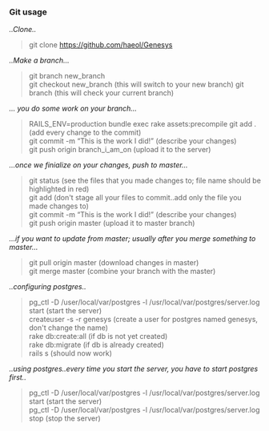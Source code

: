 ### Git usage

*..Clone..*
> git clone https://github.com/haeol/Genesys

*..Make a branch…*
> git branch new_branch <br/>
> git checkout new_branch (this will switch to your new branch)
> git branch (this will check your current branch)

*… you do some work on your branch…*
> RAILS_ENV=production bundle exec rake assets:precompile
> git add . (add every change to the commit) <br/>
> git commit -m “This is the work I did!” (describe your changes)<br/>
> git push origin branch_i_am_on (upload it to the server)<br/>

*…once we finialize on your changes, push to master…*
> git status (see the files that you made changes to; file name should be highlighted in red) <br/>
> git add <file name that you made changes to> (don't stage all your files to commit..add only the file you made changes to)</br>
> git commit -m “This is the work I did!” (describe your changes)<br/>
> git push origin master (upload it to master branch)<br/>

*…if you want to update from master; usually after you merge something to master…*
> git pull origin master (download changes in master)<br/>
> git merge master (combine your branch with the master)<br/>

*..configuring postgres..*
> pg_ctl -D /user/local/var/postgres -l /usr/local/var/postgres/server.log start (start the server) <br/>
> createuser -s -r genesys (create a user for postgres named genesys, don't change the name) <br/>
> rake db:create:all (if db is not yet created) <br/>
> rake db:migrate    (if db is already created) <br/>
> rails s            (should now work) <br/>

*..using postgres..every time you start the server, you have to start postgres first..*
> pg_ctl -D /user/local/var/postgres -l /usr/local/var/postgres/server.log start (start the server) <br/>
> pg_ctl -D /user/local/var/postgres -l /usr/local/var/postgres/server.log stop  (stop the server) <br/>
